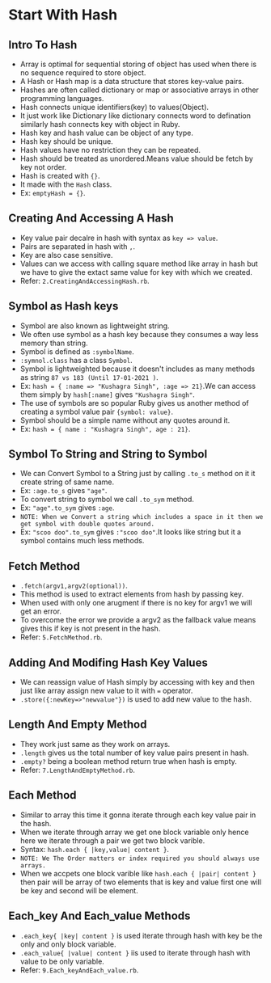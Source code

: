 # Start With Hash
 ## Intro To Hash
  - Array is optimal for sequential storing of object has used when there is no sequence required to store object.
  - A Hash or Hash map is a data structure that stores key-value pairs.
  - Hashes are often called dictionary or map or associative arrays in other programming languages.
  - Hash connects unique identifiers(key) to values(Object).
  - It just work like Dictionary like dictionary connects word to defination similarly hash connects key with object in Ruby.
  - Hash key and hash value can be object of any type.
  - Hash key should be unique.
  - Hash values have no restriction they can be repeated.
  - Hash should be treated as unordered.Means value should be fetch by key not order.
  - Hash is created with `{}`.
  - It made with the `Hash` class.
  - Ex: `emptyHash = {}`.

 ## Creating And Accessing A Hash
  - Key value pair decalre in hash with syntax as `key => value`.
  - Pairs are separated in hash with `,`.
  - Key are also case sensitive.
  - Values can we access with calling square method like array in hash but we have to give the extact same value for key with which we created.
  - Refer: `2.CreatingAndAccessingHash.rb`.

 ## Symbol as Hash keys
  - Symbol are also known as lightweight string.
  - We often use symbol as a hash key because they consumes a way less memory than string.
  - Symbol is defined as `:symbolName`.
  - `:symnol.class` has a class `Symbol`.
  - Symbol is lightweighted because it doesn't includes as many methods as string `87 vs 183 (Until 17-01-2021 )`.
  - Ex: `hash = { :name => "Kushagra Singh", :age => 21}`.We can access them simply by `hash[:name]` gives `"Kushagra Singh"`.
  - The use of symbols are so popular Ruby gives us another method of creating a symbol value pair `{symbol: value}`.
  - Symbol should be a simple name without any quotes around it.
  - Ex: `hash = { name : "Kushagra Singh", age : 21}`.

 ## Symbol To String and String to Symbol
  - We can Convert Symbol to a String just by calling `.to_s` method on it it create string of same name.
  - Ex: `:age.to_s` gives `"age"`.
  - To convert string to symbol we call `.to_sym` method.
  - Ex: `"age".to_sym` gives `:age`.
  - `NOTE: When we Convert a string which includes a space in it then we get symbol with double quotes around.`
  - Ex: `"scoo doo".to_sym` gives `:"scoo doo"`.It looks like string but it a symbol contains much less methods.

 ## Fetch Method
  - `.fetch(argv1,argv2(optional))`.
  - This method is used to extract elements from hash by passing key.
  - When used with only one arugment if there is no key for argv1 we will get an error.
  - To overcome the error we provide a argv2 as the fallback value means gives this if key is not present in the hash.
  - Refer: `5.FetchMethod.rb`.

 ## Adding And Modifing Hash Key Values
  - We can reassign value of Hash simply by accessing with key and then just like array assign new value to it with `=` operator.
  - `.store({:newKey=>"newvalue"})` is used to add new value to the hash.

 ## Length And Empty Method
  - They work just same as they work on arrays.
  - `.length` gives us the total number of key value pairs present in hash.
  - `.empty?` being a boolean method return true when hash is empty.
  - Refer: `7.LengthAndEmptyMethod.rb`.

 ## Each Method
  - Similar to array this time it gonna iterate through each key value pair in the hash.
  - When we iterate through array we get one block variable only hence here we iterate through a pair we get two block varible.
  - Syntax: `hash.each { |key,value| content }`.
  - `NOTE: We The Order matters or index required you should always use arrays.`
  - When we accpets one block varible like `hash.each { |pair| content }` then pair will be array of two elements that is key and value first one will be key and second will be element.

 ## Each_key And Each_value Methods
  - `.each_key{ |key| content }` is used iterate through hash with key be the only and only block variable.
  - `.each_value{ |value| content }` iis used to iterate through hash with value to be only variable.
  - Refer: `9.Each_keyAndEach_value.rb`.